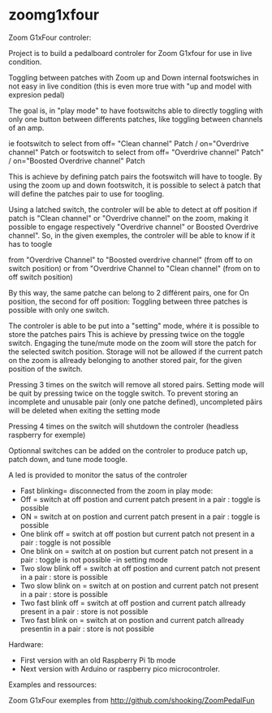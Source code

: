 # zoomg1xfour

Zoom G1xFour controler:

Project is to build a pedalboard controler for Zoom G1xfour for use in live condition.

Toggling between patches with Zoom up and Down internal footswiches in not easy in live condition (this is even more true with "up and model with expresion pedal)

The goal is, in "play mode" to have footswitchs able to directly toggling with only one button between differents patches, like toggling between channels of an amp.

ie footswitch to select from off= "Clean channel" Patch / on="Overdrive channel" Patch
or footswitch to select from off= "Overdrive channel" Patch" / on="Boosted Overdrive channel" Patch

This is achieve by defining patch pairs the footswitch will have to toogle.
By using the zoom up and down footswitch, it is possible to select à patch that will define the patches pair to use for toogling.

Using a latched switch, the controler will be able to detect at off position if patch is "Clean channel" or "Overdrive channel" on the zoom,
making it possible to engage respectively "Overdrive channel" or Boosted Overdrive channel".
So, in the given exemples, the controler will be able to know if it has to toogle

from "Overdrive Channel" to "Boosted overdrive channel" (from off to on switch position)
or
from "Overdrive Channel to "Clean channel" (from on to off switch position)

By this way, the same patche can belong to 2 différent pairs, one for On position, the second for off position: Toggling between three patches is possible with only one switch. 


The controler is able to be put into a "setting" mode, whére it is possible to store the patches pairs
This is achieve by pressing twice on the toggle switch.
Engaging the tune/mute mode on the zoom will store the patch for the selected switch position.
Storage will not be allowed if the current patch on the zoom is allready belonging to another stored pair, for the given position of the switch. 

Pressing 3 times on the switch will remove all stored pairs.
Setting mode will be quit by pressing twice on the toggle switch.
To prevent storing an incomplete and unusable pair (only one patche defined), uncompleted pâirs will be deleted when exiting the setting mode 

Pressing 4 times on the switch will shutdown the controler (headless raspberry for exemple)

Optionnal switches can be added on the controler to produce patch up, patch down, and tune mode toogle.

A led is provided to monitor the satus of the controler
- Fast blinking= disconnected from the zoom
in play mode:
- Off = switch at off postion and current patch present in a pair : toggle is possible
- ON = switch at on postion and current patch present in a pair : toggle is possible
- One blink off = switch at off postion but current patch not present in a pair : toggle is not possible
- One blink on = switch at on postion but current patch not present in a pair : toggle is not possible
-in setting mode
- Two slow blink off = switch at off postion and current patch not present in a pair : store is possible
- Two slow blink on = switch at on postion and current patch not present in a pair : store is possible
- Two fast blink off = switch at off postion and current patch allready present in a pair : store is not possible
- Two fast blink on = switch at on postion and current patch allready presentin in a pair : store is not possible

Hardware:
- First version with an old Raspberry Pi 1b mode
- Next version with Arduino or raspberry pico microcontroler.

Examples and ressources:

Zoom G1xFour exemples from http://github.com/shooking/ZoomPedalFun
